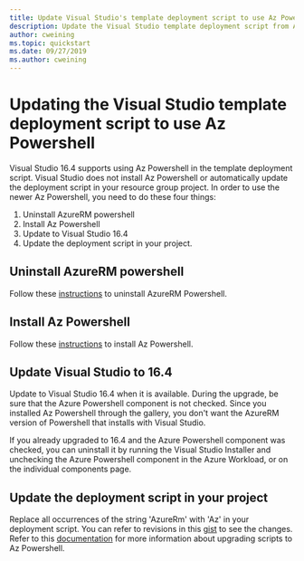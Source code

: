 ```yaml
---
title: Update Visual Studio's template deployment script to use Az Powershell
description: Update the Visual Studio template deployment script from AzureRM to Az Powershell
author: cweining
ms.topic: quickstart
ms.date: 09/27/2019
ms.author: cweining
---
```

# Updating the Visual Studio template deployment script to use Az Powershell

Visual Studio 16.4 supports using Az Powershell in the template deployment script. Visual Studio does not install Az Powershell or automatically update the deployment script in your resource group project. In order to use the newer Az Powershell, you need to do these four things:
1. Uninstall AzureRM powershell
1. Install Az Powershell
1. Update to Visual Studio 16.4
1. Update the deployment script in your project.

## Uninstall AzureRM powershell
Follow these [instructions](https://docs.microsoft.com/powershell/azure/uninstall-az-ps?view=azps-2.7.0#uninstall-the-azurerm-module) to uninstall AzureRM Powershell.

## Install Az Powershell
Follow these [instructions](https://docs.microsoft.com/powershell/azure/install-az-ps?view=azps-2.7.0) to install Az Powershell.

## Update Visual Studio to 16.4
Update to Visual Studio 16.4 when it is available. During the upgrade, be sure that the Azure Powershell component is not checked. Since you installed Az Powershell through the gallery, you don't want the AzureRM version of Powershell that installs with Visual Studio.

If you already upgraded to 16.4 and the Azure Powershell component was checked, you can uninstall it by running the Visual Studio Installer and unchecking the Azure Powershell component in the Azure Workload, or on the individual components page.

## Update the deployment script in your project
Replace all occurrences of the string 'AzureRm' with 'Az' in your deployment script. You can refer to revisions in this [gist](https://gist.github.com/cweining/d2da2479418ea403499c4306dcf4f619) to see the changes. Refer to this [documentation](https://docs.microsoft.com/powershell/azure/migrate-from-azurerm-to-az?view=azps-2.5.0) for more information about upgrading scripts to Az Powershell.



